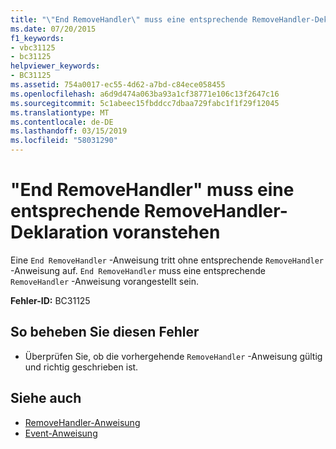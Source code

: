 ```yaml
---
title: "\"End RemoveHandler\" muss eine entsprechende RemoveHandler-Deklaration voranstehen"
ms.date: 07/20/2015
f1_keywords:
- vbc31125
- bc31125
helpviewer_keywords:
- BC31125
ms.assetid: 754a0017-ec55-4d62-a7bd-c84ece058455
ms.openlocfilehash: a6d9d474a063ba93a1cf38771e106c13f2647c16
ms.sourcegitcommit: 5c1abeec15fbddcc7dbaa729fabc1f1f29f12045
ms.translationtype: MT
ms.contentlocale: de-DE
ms.lasthandoff: 03/15/2019
ms.locfileid: "58031290"
---
```

# <a name="end-removehandler-must-be-preceded-by-a-matching-removehandler-declaration"></a>"End RemoveHandler" muss eine entsprechende RemoveHandler-Deklaration voranstehen
Eine `End RemoveHandler` -Anweisung tritt ohne entsprechende `RemoveHandler` -Anweisung auf. `End RemoveHandler` muss eine entsprechende `RemoveHandler` -Anweisung vorangestellt sein.  
  
 **Fehler-ID:** BC31125  
  
## <a name="to-correct-this-error"></a>So beheben Sie diesen Fehler  
  
-   Überprüfen Sie, ob die vorhergehende `RemoveHandler` -Anweisung gültig und richtig geschrieben ist.  
  
## <a name="see-also"></a>Siehe auch

- [RemoveHandler-Anweisung](../../visual-basic/language-reference/statements/removehandler-statement.md)
- [Event-Anweisung](../../visual-basic/language-reference/statements/event-statement.md)
